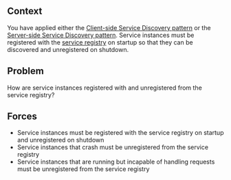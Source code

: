 ---
---

## Context

You have applied either the [Client-side Service Discovery pattern](client-side-discovery.html) or the [Server-side Service Discovery pattern](server-side-discovery.html).
Service instances must be registered with the [service registry](service-registry.html) on startup so that they can be discovered and unregistered on shutdown.

## Problem

How are service instances registered with and unregistered from the service registry?

## Forces

* Service instances must be registered with the service registry on startup and unregistered on shutdown
* Service instances that crash must be unregistered from the service registry
* Service instances that are running but incapable of handling requests must be unregistered from the service registry
